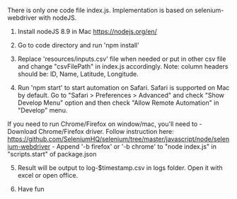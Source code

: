 There is only one code file index.js. Implementation is based on selenium-webdriver with nodeJS.

1. Install nodeJS 8.9 in Mac 
    https://nodejs.org/en/

2. Go to code directory and run 
    'npm install'

3. Replace 'resources/inputs.csv' file when needed or put in other csv file and change "csvFilePath" in index.js accordingly. 
    Note: column headers should be: ID, Name, Latitude, Longitude.

4. Run 'npm start' to start automation on Safari. Safari is supported on Mac by default. Go to "Safari > Preferences > Advanced" and check "Show Develop Menu" option and then check "Allow Remote Automation" in "Develop" menu.

If you need to run Chrome/Firefox on window/mac, you'll need to 
    - Download Chrome/Firefox driver. Follow instruction here: https://github.com/SeleniumHQ/selenium/tree/master/javascript/node/selenium-webdriver
    - Append '-b firefox' or '-b chrome' to "node index.js" in "scripts.start" of package.json

5. Result will be output to log-$timestamp.csv in logs folder. Open it with excel or open office.

6. Have fun